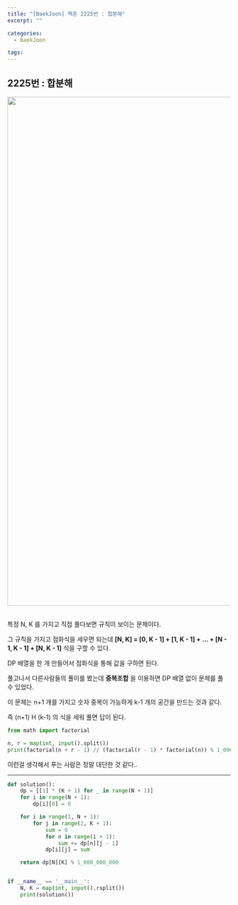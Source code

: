 ```yaml
---
title: "[BaekJoon] 백준 2225번 : 합분해"
excerpt: ""

categories:
  - BaekJoon

tags:
---
```


## 2225번 : 합분해

<center><img width="1150" alt="" src="https://user-images.githubusercontent.com/54533309/106349307-616b9880-6310-11eb-9e4b-21e981ee8a85.png">
</center>

<br>

특정 N, K 를 가지고 직접 풀다보면 규칙이 보이는 문제이다.

그 규칙을 가지고 점화식을 세우면 되는데 **[N, K] = [0, K - 1] + [1, K - 1] + ... + [N - 1, K - 1] + [N, K - 1]** 식을 구할 수 있다.

DP 배열을 한 개 만들어서 점화식을 통해 값을 구하면 된다.

풀고나서 다른사람들의 풀이를 봤는데 **중복조합** 을 이용하면 DP 배열 없이 문제를 풀 수 있었다.

이 문제는 n+1 개를 가지고 숫자 중복이 가능하게 k-1 개의 공간을 만드는 것과 같다.

즉 (n+1) H (k-1) 의 식을 세워 풀면 답이 된다.

```python
from math import factorial

n, r = map(int, input().split())
print(factorial(n + r - 1) // (factorial(r - 1) * factorial(n)) % 1_000_000_000)
```

이런걸 생각해서 푸는 사람은 정말 대단한 것 같다..

---

```python
def solution():
	dp = [[1] * (K + 1) for _ in range(N + 1)]
	for i in range(N + 1):
		dp[i][0] = 0

	for i in range(1, N + 1):
		for j in range(2, K + 1):
			sum = 0
			for n in range(i + 1):
				sum += dp[n][j - 1]
			dp[i][j] = sum

	return dp[N][K] % 1_000_000_000


if __name__ == '__main__':
	N, K = map(int, input().rsplit())
	print(solution())
```

<br>

